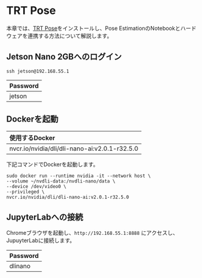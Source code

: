 # TRT Pose

本章では、[TRT Pose](https://github.com/NVIDIA-AI-IOT/trt_pose)をインストールし、Pose EstimationのNotebookとハードウェアを連携する方法について解説します。

## Jetson Nano 2GBへのログイン

```
ssh jetson@192.168.55.1
```

|Password|
|:--|
|jetson|

## Dockerを起動

|使用するDocker|
|:--|
|nvcr.io/nvidia/dli/dli-nano-ai:v2.0.1-r32.5.0|

下記コマンドでDockerを起動します。

```
sudo docker run --runtime nvidia -it --network host \
--volume ~/nvdli-data:/nvdli-nano/data \
--device /dev/video0 \
--privileged \
nvcr.io/nvidia/dli/dli-nano-ai:v2.0.1-r32.5.0
```

## JupyterLabへの接続

Chromeブラウザを起動し、`http://192.168.55.1:8888` にアクセスし、JupuyterLabに接続します。

|Password|
|:--|
|dlinano|

